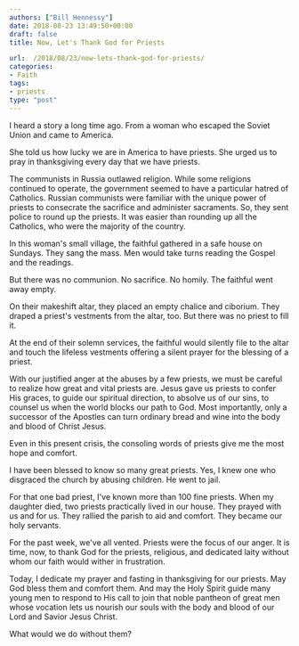 ```yaml
---
authors: ["Bill Hennessy"]
date: 2018-08-23 13:49:50+00:00
draft: false
title: Now, Let's Thank God for Priests

url:  /2018/08/23/now-lets-thank-god-for-priests/
categories:
- Faith
tags:
- priests
type: "post"
---
```


I heard a story a long time ago. From a woman who escaped the Soviet Union and came to America.

She told us how lucky we are in America to have priests. She urged us to pray in thanksgiving every day that we have priests.

The communists in Russia outlawed religion. While some religions continued to operate, the government seemed to have a particular hatred of Catholics. Russian communists were familiar with the unique power of priests to consecrate the sacrifice and administer sacraments. So, they sent police to round up the priests. It was easier than rounding up all the Catholics, who were the majority of the country.

In this woman's small village, the faithful gathered in a safe house on Sundays. They sang the mass. Men would take turns reading the Gospel and the readings.

But there was no communion. No sacrifice. No homily. The faithful went away empty.

On their makeshift altar, they placed an empty chalice and ciborium. They draped a priest's vestments from the altar, too. But there was no priest to fill it.

At the end of their solemn services, the faithful would silently file to the altar and touch the lifeless vestments offering a silent prayer for the blessing of a priest.

With our justified anger at the abuses by a few priests, we must be careful to realize how great and vital priests are. Jesus gave us priests to confer His graces, to guide our spiritual direction, to absolve us of our sins, to counsel us when the world blocks our path to God. Most importantly, only a successor of the Apostles can turn ordinary bread and wine into the body and blood of Christ Jesus.

Even in this present crisis, the consoling words of priests give me the most hope and comfort.

I have been blessed to know so many great priests. Yes, I knew one who disgraced the church by abusing children. He went to jail.

For that one bad priest, I've known more than 100 fine priests. When my daughter died, two priests practically lived in our house. They prayed with us and for us. They rallied the parish to aid and comfort. They became our holy servants.

For the past week, we've all vented. Priests were the focus of our anger. It is time, now, to thank God for the priests, religious, and dedicated laity without whom our faith would wither in frustration.

Today, I dedicate my prayer and fasting in thanksgiving for our priests. May God bless them and comfort them. And may the Holy Spirit guide many young men to respond to His call to join that noble pantheon of great men whose vocation lets us nourish our souls with the body and blood of our Lord and Savior Jesus Christ.

What would we do without them?
